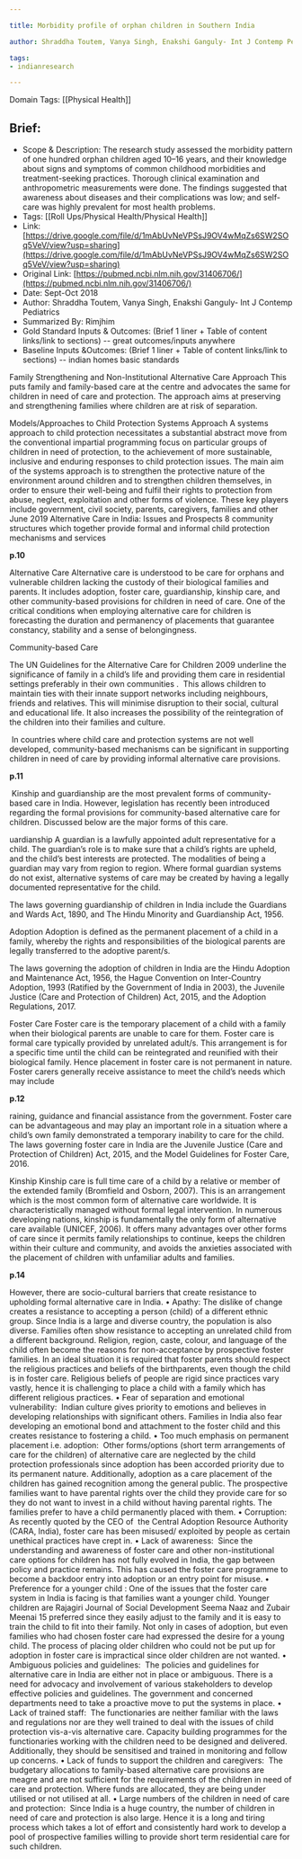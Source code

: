```yaml
---

title: Morbidity profile of orphan children in Southern India

author: Shraddha Toutem, Vanya Singh, Enakshi Ganguly- Int J Contemp Pediatrics

tags:
- indianresearch 

---
```

Domain Tags: [[Physical Health]]

## Brief:
- Scope & Description: The research study assessed the morbidity pattern of one hundred orphan children aged 10–16 years, and their knowledge about signs and symptoms of common childhood morbidities and treatment-seeking practices. Thorough clinical examination and anthropometric measurements were done. The findings suggested that awareness about diseases and their complications was low; and self-care was highly prevalent for most health problems.
- Tags: [[Roll Ups/Physical Health/Physical Health]]
- Link:[https://drive.google.com/file/d/1mAbUvNeVPSsJ9OV4wMqZs6SW2SOq5VeV/view?usp=sharing](https://drive.google.com/file/d/1mAbUvNeVPSsJ9OV4wMqZs6SW2SOq5VeV/view?usp=sharing)
- Original Link: [https://pubmed.ncbi.nlm.nih.gov/31406706/](https://pubmed.ncbi.nlm.nih.gov/31406706/)
- Date: Sept-Oct 2018
- Author: Shraddha Toutem, Vanya Singh, Enakshi Ganguly- Int J Contemp Pediatrics
- Summarized By: Rimjhim
- Gold Standard Inputs & Outcomes: (Brief 1 liner + Table of content links/link to sections) -- great outcomes/inputs anywhere
- Baseline Inputs &Outcomes: (Brief 1 liner + Table of content links/link to sections) -- indian homes basic standards
  

Family Strengthening and Non-Institutional Alternative Care Approach This puts family and family-based care at the centre and advocates the same for children in need of care and protection. The approach aims at preserving and strengthening families where children are at risk of separation.  

  

Models/Approaches to Child Protection Systems Approach A systems approach to child protection necessitates a substantial abstract move from the conventional impartial programming focus on particular groups of children in need of protection, to the achievement of more sustainable, inclusive and enduring responses to child protection issues. The main aim of the systems approach is to strengthen the protective nature of the environment around children and to strengthen children themselves, in order to ensure their well-being and fulfil their rights to protection from abuse, neglect, exploitation and other forms of violence. These key players include government, civil society, parents, caregivers, families and other June 2019 Alternative Care in India: Issues and Prospects 8 community structures which together provide formal and informal child protection mechanisms and services 

  

**p.10**

  

Alternative Care Alternative care is understood to be care for orphans and vulnerable children lacking the custody of their biological families and parents. It includes adoption, foster care, guardianship, kinship care, and other community-based provisions for children in need of care. One of the critical conditions when employing alternative care for children is forecasting the duration and permanency of placements that guarantee constancy, stability and a sense of belongingness. 

  

Community-based Care 

  

The UN Guidelines for the Alternative Care for Children 2009 underline the significance of family in a child’s life and providing them care in residential settings preferably in their own communities .  This allows children to maintain ties with their innate support networks including neighbours, friends and relatives. This will minimise disruption to their social, cultural and educational life. It also increases the possibility of the reintegration of the children into their families and culture. 

  

 In countries where child care and protection systems are not well developed, community-based mechanisms can be significant in supporting children in need of care by providing informal alternative care provisions.  

  

**p.11**

  

 Kinship and guardianship are the most prevalent forms of community-based care in India. However, legislation has recently been introduced regarding the formal provisions for community-based alternative care for children. Discussed below are the major forms of this care. 

  

uardianship A guardian is a lawfully appointed adult representative for a child. The guardian’s role is to make sure that a child’s rights are upheld, and the child’s best interests are protected. The modalities of being a guardian may vary from region to region. Where formal guardian systems do not exist, alternative systems of care may be created by having a legally documented representative for the child. 

  

The laws governing guardianship of children in India include the Guardians and Wards Act, 1890, and The Hindu Minority and Guardianship Act, 1956. 

  

Adoption Adoption is defined as the permanent placement of a child in a family, whereby the rights and responsibilities of the biological parents are legally transferred to the adoptive parent/s. 

  

The laws governing the adoption of children in India are the Hindu Adoption and Maintenance Act, 1956, the Hague Convention on Inter-Country Adoption, 1993 (Ratified by the Government of India in 2003), the Juvenile Justice (Care and Protection of Children) Act, 2015, and the Adoption Regulations, 2017. 

  

Foster Care Foster care is the temporary placement of a child with a family when their biological parents are unable to care for them. Foster care is formal care typically provided by unrelated adult/s. This arrangement is for a specific time until the child can be reintegrated and reunified with their biological family. Hence placement in foster care is not permanent in nature. Foster carers generally receive assistance to meet the child’s needs which may include 

  

**p.12**

  

raining, guidance and financial assistance from the government. Foster care can be advantageous and may play an important role in a situation where a child’s own family demonstrated a temporary inability to care for the child. The laws governing foster care in India are the Juvenile Justice (Care and Protection of Children) Act, 2015, and the Model Guidelines for Foster Care, 2016. 

  

Kinship Kinship care is full time care of a child by a relative or member of the extended family (Bromfield and Osborn, 2007). This is an arrangement which is the most common form of alternative care worldwide. It is characteristically managed without formal legal intervention. In numerous developing nations, kinship is fundamentally the only form of alternative care available (UNICEF, 2006). It offers many advantages over other forms of care since it permits family relationships to continue, keeps the children within their culture and community, and avoids the anxieties associated with the placement of children with unfamiliar adults and families.  

  

**p.14**

  

However, there are socio-cultural barriers that create resistance to upholding formal alternative care in India. • Apathy: The dislike of change creates a resistance to accepting a person (child) of a different ethnic group. Since India is a large and diverse country, the population is also diverse. Families often show resistance to accepting an unrelated child from a different background. Religion, region, caste, colour, and language of the child often become the reasons for non-acceptance by prospective foster families. In an ideal situation it is required that foster parents should respect the religious practices and beliefs of the birthparents, even though the child is in foster care. Religious beliefs of people are rigid since practices vary vastly, hence it is challenging to place a child with a family which has different religious practices. • Fear of separation and emotional vulnerability:  Indian culture gives priority to emotions and believes in developing relationships with significant others. Families in India also fear developing an emotional bond and attachment to the foster child and this creates resistance to fostering a child. • Too much emphasis on permanent placement i.e. adoption:  Other forms/options (short term arrangements of care for the children) of alternative care are neglected by the child protection professionals since adoption has been accorded priority due to its permanent nature. Additionally, adoption as a care placement of the children has gained recognition among the general public. The prospective families want to have parental rights over the child they provide care for so they do not want to invest in a child without having parental rights. The families prefer to have a child permanently placed with them. • Corruption:  As recently quoted by the CEO of  the Central Adoption Resource Authority (CARA, India), foster care has been misused/ exploited by people as certain unethical practices have crept in. • Lack of awareness:  Since the understanding and awareness of foster care and other non-institutional care options for children has not fully evolved in India, the gap between policy and practice remains. This has caused the foster care programme to become a backdoor entry into adoption or an entry point for misuse. • Preference for a younger child : One of the issues that the foster care system in India is facing is that families want a younger child. Younger children are Rajagiri Journal of Social Development Seema Naaz and Zubair Meenai 15 preferred since they easily adjust to the family and it is easy to train the child to fit into their family. Not only in cases of adoption, but even families who had chosen foster care had expressed the desire for a young child. The process of placing older children who could not be put up for adoption in foster care is impractical since older children are not wanted. • Ambiguous policies and guidelines:  The policies and guidelines for alternative care in India are either not in place or ambiguous. There is a need for advocacy and involvement of various stakeholders to develop effective policies and guidelines. The government and concerned departments need to take a proactive move to put the systems in place. • Lack of trained staff:  The functionaries are neither familiar with the laws and regulations nor are they well trained to deal with the issues of child protection vis-a-vis alternative care. Capacity building programmes for the functionaries working with the children need to be designed and delivered. Additionally, they should be sensitised and trained in monitoring and follow up concerns. • Lack of funds to support the children and caregivers:  The budgetary allocations to family-based alternative care provisions are meagre and are not sufficient for the requirements of the children in need of care and protection. Where funds are allocated, they are being under utilised or not utilised at all. • Large numbers of the children in need of care and protection:  Since India is a huge country, the number of children in need of care and protection is also large. Hence it is a long and tiring process which takes a lot of effort and consistently hard work to develop a pool of prospective families willing to provide short term residential care for such children.